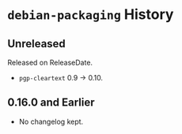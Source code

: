 # `debian-packaging` History

<!-- next-header -->

## Unreleased

Released on ReleaseDate.

* `pgp-cleartext` 0.9 -> 0.10.

## 0.16.0 and Earlier

* No changelog kept.
